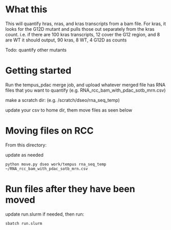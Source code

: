 # What this
This will quantify hras, nras, and kras transcripts from a bam file.  For kras, it looks for the G12D mutant and pulls those out separately from the kras count.  i.e. if there are 100 kras transcripts, 12 cover the G12 region, and 8 are WT it should output, 90 kras, 8 WT, 4 G12D as counts

Todo: quantify other mutants

# Getting started
Run the tempus_pdac merge job, and upload whatever merged file has RNA files that you want to quantify (e.g. RNA_rcc_bam_with_pdac_sotb_mrn.csv)

make a scratch dir: (e.g. /scratch/dseo/rna_seq_temp)

update your csv to home dir, them move files as seen below

# Moving files on RCC

From this directory:

update as needed

`python move.py dseo work/tempus rna_seq_temp ~/RNA_rcc_bam_with_pdac_sotb_mrn.csv`

# Run files after they have been moved

update run.slurm if needed, then run:

`sbatch run.slurm`